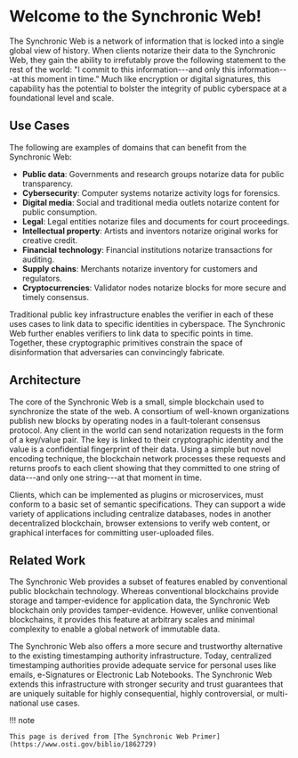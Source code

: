 # Welcome to the Synchronic Web!

The Synchronic Web is a network of information that is locked into a single global view of history.
When clients notarize their data to the Synchronic Web, they gain the ability to irrefutably prove the following statement to the rest of the world: "I commit to this information---and only this information---at this moment in time."
Much like encryption or digital signatures, this capability has the potential to bolster the integrity of public cyberspace at a foundational level and scale.

## Use Cases

The following are examples of domains that can benefit from the Synchronic Web:

* __Public data__: Governments and research groups notarize data for public transparency.
* __Cybersecurity__: Computer systems notarize activity logs for forensics.
* __Digital media__: Social and traditional media outlets notarize content for public consumption.
* __Legal__: Legal entities notarize files and documents for court proceedings.
* __Intellectual property__: Artists and inventors notarize original works for creative credit.
* __Financial technology__: Financial institutions notarize transactions for auditing.
* __Supply chains__: Merchants notarize inventory for customers and regulators.
* __Cryptocurrencies__: Validator nodes notarize blocks for more secure and timely consensus.

Traditional public key infrastructure enables the verifier in each of these uses cases to link data to specific identities in cyberspace.
The Synchronic Web further enables verifiers to link data to specific points in time.
Together, these cryptographic primitives constrain the space of disinformation that adversaries can convincingly fabricate. 

## Architecture

The core of the Synchronic Web is a small, simple blockchain used to synchronize the state of the web.
A consortium of well-known organizations publish new blocks by operating nodes in a fault-tolerant consensus protocol.
Any client in the world can send notarization requests in the form of a key/value pair.
The key is linked to their cryptographic identity and the value is a confidential fingerprint of their data.
Using a simple but novel encoding technique, the blockchain network processes these requests and returns proofs to each client showing that they committed to one string of data---and only one string---at that moment in time.

Clients, which can be implemented as plugins or microservices, must conform to a basic set of semantic specifications.
They can support a wide variety of applications including centralize databases, nodes in another decentralized blockchain, browser extensions to verify web content, or graphical interfaces for committing user-uploaded files.

## Related Work

The Synchronic Web provides a subset of features enabled by conventional public blockchain technology.
Whereas conventional blockchains provide storage and tamper-evidence for application data, the Synchronic Web blockchain only provides tamper-evidence.
However, unlike conventional blockchains, it provides this feature at arbitrary scales and minimal complexity to enable a global network of immutable data.

The Synchronic Web also offers a more secure and trustworthy alternative to the existing timestamping authority infrastructure.
Today, centralized timestamping authorities provide adequate service for personal uses like emails, e-Signatures or Electronic Lab Notebooks.
The Synchronic Web extends this infrastructure with stronger security and trust guarantees that are uniquely suitable for highly consequential, highly controversial, or multi-national use cases.

!!! note

    This page is derived from [The Synchronic Web Primer](https://www.osti.gov/biblio/1862729)
